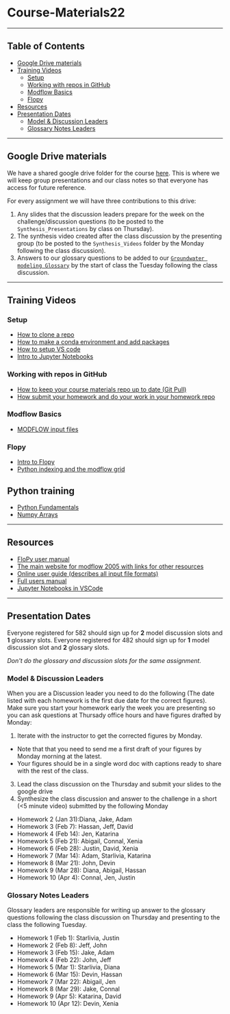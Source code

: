 # Course-Materials22<!-- omit in toc -->
____
## Table of Contents <!-- omit in toc -->
- [Google Drive materials](#google-drive-materials)
- [Training Videos](#training-videos)
  - [Setup](#setup)
  - [Working with repos in GitHub](#working-with-repos-in-github)
  - [Modflow Basics](#modflow-basics)
  - [Flopy](#flopy)
- [Resources](#resources)
- [Presentation Dates](#presentation-dates)
  - [Model & Discussion Leaders](#model--discussion-leaders)
  - [Glossary Notes Leaders](#glossary-notes-leaders)

____
## Google Drive materials
We have a shared google drive folder for the course [here](https://drive.google.com/drive/folders/12T-1ABbLvpKR_RYDqSaHp4E7LJ8nLBhV?usp=sharing). This is where we will keep group presentations and our class notes so that everyone has access for future reference. 

For every assignment we will have three contributions to this drive: 
1. Any slides that the discussion leaders prepare for the week on the challenge/discussion questions (to be posted to the `Synthesis_Presentations` by class on Thursday). 
2. The synthesis video created after the class discussion by the presenting group (to be posted to the `Synthesis_Videos` folder by the Monday following the class discussion).
3. Answers to our glossary questions to be added to our [`Groundwater modeling Glossary`](https://docs.google.com/document/d/13nt_z64P7mRmEbcRNaPXDQTAfBO4iTTIY9HDg3ZHW4U/edit?usp=sharing) by the start of class the Tuesday following the class discussion. 
____
## Training Videos 
### Setup
- [How to clone a repo](https://arizona.hosted.panopto.com/Panopto/Pages/Viewer.aspx?id=b1e63525-1dc7-43d4-b697-ae20016d557e)
- [How to make a conda environment and add packages](https://arizona.hosted.panopto.com/Panopto/Pages/Viewer.aspx?id=e5464dfb-ff76-4051-9559-ae2001704f04)
- [How to setup VS code](https://arizona.hosted.panopto.com/Panopto/Pages/Viewer.aspx?id=a59ed8af-209c-42f3-aa62-ae2001773458)
- [Intro to Jupyter Notebooks](https://arizona.hosted.panopto.com/Panopto/Pages/Viewer.aspx?id=13a9b4bb-4729-43e7-ac63-ae2f001adada)

### Working with repos in GitHub
- [How to keep your course materials repo up to date (Git Pull)](https://arizona.hosted.panopto.com/Panopto/Pages/Viewer.aspx?id=86839053-84ee-40bf-8744-ae2401723289&start=1)
- [How submit your homework and do your work in your homework repo](https://arizona.hosted.panopto.com/Panopto/Pages/Viewer.aspx?id=36fbeca9-ff23-40d8-a5fe-ae2401764ff0)

### Modflow Basics
- [MODFLOW input files](https://arizona.hosted.panopto.com/Panopto/Pages/Viewer.aspx?id=5ea4fab8-9068-4d14-8fbe-ae2800f2924c)

### Flopy 
- [Intro to Flopy](https://arizona.hosted.panopto.com/Panopto/Pages/Viewer.aspx?id=b9563086-6209-42f4-acb1-ae2f00128f72)
- [Python indexing and the modflow grid](https://arizona.hosted.panopto.com/Panopto/Pages/Viewer.aspx?id=5cca566d-65d9-4def-bd3b-ae3a011785e5)

## Python training
- [Python Fundamentals](https://www.earthdatascience.org/courses/intro-to-earth-data-science/python-code-fundamentals/)
- [Numpy Arrays](https://www.earthdatascience.org/courses/intro-to-earth-data-science/scientific-data-structures-python/numpy-arrays/)
____
## Resources
- [FloPy user manual](https://flopy.readthedocs.io/en/3.3.4/)
- [The main website for modflow 2005 with links for other resources](https://www.usgs.gov/software/modflow-2005-usgs-three-dimensional-finite-difference-ground-water-model)
- [Online user guide (describes all input file formats)](https://water.usgs.gov/ogw/modflow/MODFLOW-2005-Guide/)
- [Full users manual](https://pubs.usgs.gov/tm/2005/tm6A16/)
- [Jupyter Notebooks in VSCode](https://code.visualstudio.com/docs/datascience/jupyter-notebooks)
  
____
## Presentation Dates
Everyone registered for 582 should sign up for **2** model discussion slots and **1** glossary slots. Everyone registered for 482 should sign up for **1** model discussion slot and **2** glossary slots. 

*Don't do the glossary and discussion slots for the same assignment.*  

### Model & Discussion Leaders
When you are a Discussion leader you need to do the following (The date listed with each homework is the first due date for the correct figures). Make sure you start your homework early the week you are presenting so you can ask questions at Thursady office hours and have figures drafted by Monday: 
1. Iterate with the instructor to get the corrected figures by Monday. 
  - Note that that you need to send me a first draft of your figures by Monday morning at the latest.  
  - Your figures should be in a single word doc with captions ready to share with the rest of the class. 
3. Lead the class discussion on the Thursday and submit your slides to the google drive
4. Synthesize the class discussion and answer to the challenge in a short (<5 minute video) submitted by the following Monday 
   
-  Homework 2 (Jan 31):Diana, Jake, Adam
-  Homework 3 (Feb 7): Hassan, Jeff, David
-  Homework 4 (Feb 14): Jen, Katarina
-  Homework 5 (Feb 21): Abigail, Connal, Xenia
-  Homework 6 (Feb 28): Justin, David, Xenia
-  Homework 7 (Mar 14): Adam, Starlivia, Katarina 
-  Homework 8 (Mar 21): John, Devin
-  Homework 9 (Mar 28): Diana, Abigail, Hassan
-  Homework 10 (Apr 4):  Connal, Jen, Justin


### Glossary Notes Leaders
Glossary leaders are responsible for writing up answer to the glossary questions following the class discussion on Thursday and presenting to the class the following Tuesday. 
-  Homework 1 (Feb 1): Starlivia, Justin
-  Homework 2 (Feb 8): Jeff, John
-  Homework 3 (Feb 15): Jake, Adam
-  Homework 4 (Feb 22): John, Jeff
-  Homework 5 (Mar 1): Starlivia, Diana
-  Homework 6 (Mar 15): Devin, Hassan
-  Homework 7 (Mar 22): Abigail, Jen 
-  Homework 8 (Mar 29): Jake, Connal  
-  Homework 9 (Apr 5): Katarina, David
-  Homework 10 (Apr 12): Devin, Xenia
